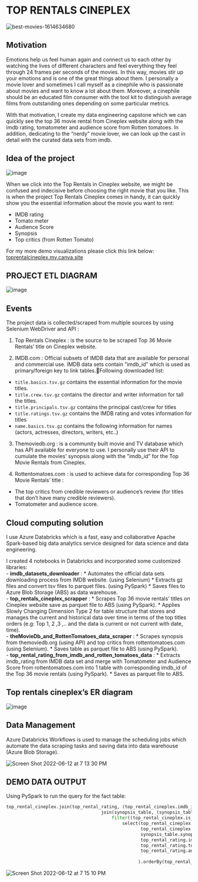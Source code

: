 # TOP RENTALS CINEPLEX

![best-movies-1614634680](https://user-images.githubusercontent.com/70767722/140617292-35f799d5-434d-4438-a6b9-d4449b092a5f.jpeg)

## Motivation
Emotions help us feel human again and connect us to each other by watching the lives of different characters and feel everything they feel through 24 frames per seconds of the movies. In this way, movies stir up your emotions and is one of the great things about them.
I personally a movie lover and sometimes I call myself as a cinephile who is passionate about movies and want to know a lot about them.
Moreover, a cinephile should be an educated film consumer with the tool kit to distinguish average films from outstanding ones depending on some particular metrics.

With that motivation, I create my data engineering capstone which we can quickly see the top 36 movie rental from Cineplex website along with the imdb rating, tomatometer and audience score from Rotten tomatoes. In addition, dedicating to the “nerdy” movie lover, we can look up the cast in detail with the curated data sets from imdb.

## Idea of the project

![image](https://user-images.githubusercontent.com/70767722/173257293-12300058-23d5-419e-a4c0-454f4434d036.png)

When we click into the Top Rentals in Cineplex website, we might be confused and indecisive before choosing the right movie that you like.
This is when the project Top Rentals Cineplex comes in handy, it can quickly show you the essential information about the movie you want to rent:
* IMDB rating
* Tomato meter
* Audience Score
* Synopsis
* Top critics (from Rotten Tomato)

For my more demo visualizations please click this link below:
[toprentalcineplex.my.canva.site](toprentalcineplex.my.canva.site)

## PROJECT ETL DIAGRAM

![image](https://user-images.githubusercontent.com/70767722/173257308-936bbe43-1d55-4c6f-afa9-f879006c4a90.png)

## Events

The project data is collected/scraped from multiple sources by using Selenium WebDriver and API :

1. Top Rentals Cineplex : is the source to be scraped Top 36 Movie Rentals’ title on Cineplex website.

2. IMDB.com : Official subsets of IMDB data that are available for personal and commercial use. IMDB data sets contain ”imdb_id” which is used as primary/foreign key to link tables.Following downloaded list:
* `title.basics.tsv.gz` contains the essential information for the movie titles.
* `title.crew.tsv.gz` contains the director and writer information for tall the titles.
* `title.principals.tsv.gz` contains the principal cast/crew for titles 
* `title.ratings.tsv.gz` contains the IMDB rating and votes information for titles
* `name.basics.tsv.gz` contains the following information for names (actors, actresses, directors, writers, etc..)

3. Themoviedb.org : is a community built movie and TV database which has API available for everyone to use. I personally use their API to cumulate the movies’ synopsis along with the ”imdb_id” for the Top Movie Rentals from Cineplex.

4. Rottentomatoes.com : is used to achieve data for corresponding Top 36 Movie Rentals’ title :
* The top critics from credible reviewers or audience’s review (for titles that don’t have many credible reviewers).
* Tomatometer and audience score.

## Cloud computing solution

I use Azure Databricks which is a fast, easy and collaborative Apache Spark-based big data analytics service designed for data science and data engineering.

I created 4 notebooks in Databricks and incorporated some customized libraries: <br>
    - **imdb_datasets_downloader** : 
           * Automates the official data sets downloading process from IMDB website. (using Selenium)
           * Extracts gz files and convert tsv files to parquet files. (using PySpark)
           * Saves files to Azure Blob Storage (ABS) as data warehouse. <br>
    - **top_rentals_cineplex_scrapper** : 
           * Scrapes Top 36 movie rentals’ titles on Cineplex website save as parquet file to ABS (using PySpark).
           * Applies Slowly Changing Dimension Type 2 for table structure that stores and manages the current and historical data over time in terms of the top titles orders (e.g: Top 1, 2 ,3 ,.. and the data is current or not current with date, time). <br>
    - **theMovieDb_and_RottenTomatoes_data_scraper** :
           * Scrapes synopsis from themoviedb.org (using API) and top critics from rottentomatoes.com (using Selenium).
           * Saves table as parquet file to ABS (using PySpark).<br>
    - **top_rental_rating_from_imdb_and_rotten_tomatoes_data** :
           * Extracts imdb_rating from IMDB data set and merge with Tomatometer and Audience Score from rottentomatoes.com into 1 table with corresponding imdb_id of the Top 36 movie rentals (using PySpark).
           * Saves as parquet file to ABS. <br>

## Top rentals cineplex’s ER diagram

![image](https://user-images.githubusercontent.com/70767722/173257470-7fcd39c8-7a76-4519-97d4-b4bf0e0967f6.png)

## Data Management

Azure Databricks Workflows is used to manage the scheduling jobs which automate the data scraping tasks and saving data into data warehouse (Azure Blob Storage).

![Screen Shot 2022-06-12 at 7 13 30 PM](https://user-images.githubusercontent.com/70767722/173257507-4bd188dc-f4a4-419c-a87a-c99c2ef51478.png)

## DEMO DATA OUTPUT

Using PySpark to run the query for the fact table:

```python
top_rental_cineplex.join(top_rental_rating, (top_rental_cineplex.imdb_id == top_rental_rating.imdb_id) , how = 'inner' ).\
                                    join(synopsis_table, (synopsis_table.imdb_id == top_rental_cineplex.imdb_id), how = 'inner').\
                                        filter((top_rental_cineplex.is_current == 1) ).\
                                            select(top_rental_cineplex.title, 
                                                   top_rental_cineplex.ordering, 
                                                   synopsis_table.synopsis,
                                                   top_rental_rating.imdb_rating ,
                                                   top_rental_rating.tomato_meter ,
                                                   top_rental_rating.audience_score
                                                  
                                                  ).orderBy(top_rental_cineplex.ordering).show()
```

![Screen Shot 2022-06-12 at 7 15 10 PM](https://user-images.githubusercontent.com/70767722/173257560-c2a06e45-327d-4abf-87fd-4202e4da3b86.png)

